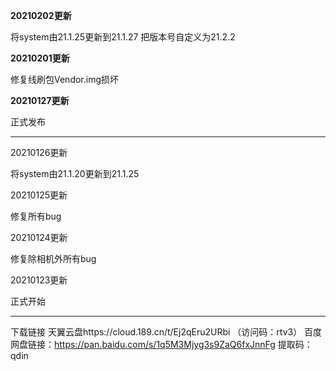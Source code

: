 **20210202更新**

将system由21.1.25更新到21.1.27
把版本号自定义为21.2.2

**20210201更新**

修复线刷包Vendor.img损坏

**20210127更新**

正式发布

***

20210126更新

将system由21.1.20更新到21.1.25

20210125更新

修复所有bug

20210124更新

修复除相机外所有bug

20210123更新

正式开始

***
下载链接
天翼云盘https://cloud.189.cn/t/Ej2qEru2URbi （访问码：rtv3）
百度网盘链接：https://pan.baidu.com/s/1q5M3Mjyg3s9ZaQ6fxJnnFg 提取码：qdin 

